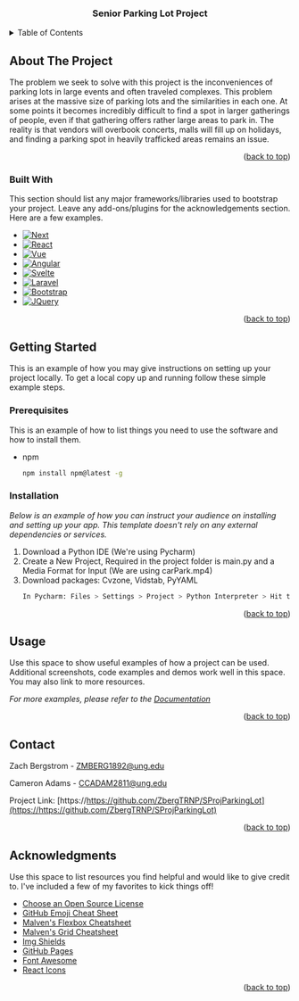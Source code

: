 <!-- Improved compatibility of back to top link: See: https://github.com/othneildrew/Best-README-Template/pull/73 -->
<a name="readme-top"></a>



<!-- PROJECT LOGO -->

  <h3 align="center">Senior Parking Lot Project</h3>
</div>



<!-- TABLE OF CONTENTS -->
<details>
  <summary>Table of Contents</summary>
  <ol>
    <li>
      <a href="#about-the-project">About The Project</a>
      <ul>
        <li><a href="#built-with">Built With</a></li>
      </ul>
    </li>
    <li>
      <a href="#getting-started">Getting Started</a>
      <ul>
        <li><a href="#prerequisites">Prerequisites</a></li>
        <li><a href="#installation">Installation</a></li>
      </ul>
    </li>
    <li><a href="#usage">Usage</a></li>
    <li><a href="#roadmap">Roadmap</a></li>
    <li><a href="#acknowledgments">Acknowledgments</a></li>
  </ol>
</details>



<!-- ABOUT THE PROJECT -->
## About The Project

The problem we seek to solve with this project is the inconveniences of parking lots in large events and often traveled complexes. This problem arises at the massive size of parking lots and the similarities in each one. At some points it becomes incredibly difficult to find a spot in larger gatherings of people, even if that gathering offers rather large areas to park in. The reality is that vendors will overbook concerts, malls will fill up on holidays, and finding a parking spot in heavily trafficked areas remains an issue. 

<p align="right">(<a href="#readme-top">back to top</a>)</p>



### Built With

This section should list any major frameworks/libraries used to bootstrap your project. Leave any add-ons/plugins for the acknowledgements section. Here are a few examples.

* [![Next][Next.js]][Next-url]
* [![React][React.js]][React-url]
* [![Vue][Vue.js]][Vue-url]
* [![Angular][Angular.io]][Angular-url]
* [![Svelte][Svelte.dev]][Svelte-url]
* [![Laravel][Laravel.com]][Laravel-url]
* [![Bootstrap][Bootstrap.com]][Bootstrap-url]
* [![JQuery][JQuery.com]][JQuery-url]

<p align="right">(<a href="#readme-top">back to top</a>)</p>



<!-- GETTING STARTED -->
## Getting Started

This is an example of how you may give instructions on setting up your project locally.
To get a local copy up and running follow these simple example steps.

### Prerequisites

This is an example of how to list things you need to use the software and how to install them.
* npm
  ```sh
  npm install npm@latest -g
  ```

### Installation

_Below is an example of how you can instruct your audience on installing and setting up your app. This template doesn't rely on any external dependencies or services._

1. Download a Python IDE (We're using Pycharm)
2. Create a New Project, Required in the project folder is main.py and a Media Format for Input (We are using carPark.mp4)
3. Download packages: Cvzone, Vidstab, PyYAML
   ```sh
   In Pycharm: Files > Settings > Project > Python Interpreter > Hit the Plus Sign > Search For Cvzone, Vidstab, and PyYAML to Import Them
   ```

<p align="right">(<a href="#readme-top">back to top</a>)</p>



<!-- USAGE EXAMPLES -->
## Usage

Use this space to show useful examples of how a project can be used. Additional screenshots, code examples and demos work well in this space. You may also link to more resources.

_For more examples, please refer to the [Documentation](https://example.com)_

<p align="right">(<a href="#readme-top">back to top</a>)</p>




## Contact

Zach Bergstrom - ZMBERG1892@ung.edu

Cameron Adams - CCADAM2811@ung.edu

Project Link: [https://https://github.com/ZbergTRNP/SProjParkingLot](https://https://github.com/ZbergTRNP/SProjParkingLot)

<p align="right">(<a href="#readme-top">back to top</a>)</p>



<!-- ACKNOWLEDGMENTS -->
## Acknowledgments

Use this space to list resources you find helpful and would like to give credit to. I've included a few of my favorites to kick things off!

* [Choose an Open Source License](https://choosealicense.com)
* [GitHub Emoji Cheat Sheet](https://www.webpagefx.com/tools/emoji-cheat-sheet)
* [Malven's Flexbox Cheatsheet](https://flexbox.malven.co/)
* [Malven's Grid Cheatsheet](https://grid.malven.co/)
* [Img Shields](https://shields.io)
* [GitHub Pages](https://pages.github.com)
* [Font Awesome](https://fontawesome.com)
* [React Icons](https://react-icons.github.io/react-icons/search)

<p align="right">(<a href="#readme-top">back to top</a>)</p>



<!-- MARKDOWN LINKS & IMAGES -->
<!-- https://www.markdownguide.org/basic-syntax/#reference-style-links -->
[contributors-shield]: https://img.shields.io/github/contributors/othneildrew/Best-README-Template.svg?style=for-the-badge
[contributors-url]: https://github.com/othneildrew/Best-README-Template/graphs/contributors
[forks-shield]: https://img.shields.io/github/forks/othneildrew/Best-README-Template.svg?style=for-the-badge
[forks-url]: https://github.com/othneildrew/Best-README-Template/network/members
[stars-shield]: https://img.shields.io/github/stars/othneildrew/Best-README-Template.svg?style=for-the-badge
[stars-url]: https://github.com/othneildrew/Best-README-Template/stargazers
[issues-shield]: https://img.shields.io/github/issues/othneildrew/Best-README-Template.svg?style=for-the-badge
[issues-url]: https://github.com/othneildrew/Best-README-Template/issues
[license-shield]: https://img.shields.io/github/license/othneildrew/Best-README-Template.svg?style=for-the-badge
[license-url]: https://github.com/othneildrew/Best-README-Template/blob/master/LICENSE.txt
[linkedin-shield]: https://img.shields.io/badge/-LinkedIn-black.svg?style=for-the-badge&logo=linkedin&colorB=555
[linkedin-url]: https://linkedin.com/in/othneildrew
[product-screenshot]: images/screenshot.png
[Next.js]: https://img.shields.io/badge/next.js-000000?style=for-the-badge&logo=nextdotjs&logoColor=white
[Next-url]: https://nextjs.org/
[React.js]: https://img.shields.io/badge/React-20232A?style=for-the-badge&logo=react&logoColor=61DAFB
[React-url]: https://reactjs.org/
[Vue.js]: https://img.shields.io/badge/Vue.js-35495E?style=for-the-badge&logo=vuedotjs&logoColor=4FC08D
[Vue-url]: https://vuejs.org/
[Angular.io]: https://img.shields.io/badge/Angular-DD0031?style=for-the-badge&logo=angular&logoColor=white
[Angular-url]: https://angular.io/
[Svelte.dev]: https://img.shields.io/badge/Svelte-4A4A55?style=for-the-badge&logo=svelte&logoColor=FF3E00
[Svelte-url]: https://svelte.dev/
[Laravel.com]: https://img.shields.io/badge/Laravel-FF2D20?style=for-the-badge&logo=laravel&logoColor=white
[Laravel-url]: https://laravel.com
[Bootstrap.com]: https://img.shields.io/badge/Bootstrap-563D7C?style=for-the-badge&logo=bootstrap&logoColor=white
[Bootstrap-url]: https://getbootstrap.com
[JQuery.com]: https://img.shields.io/badge/jQuery-0769AD?style=for-the-badge&logo=jquery&logoColor=white
[JQuery-url]: https://jquery.com 
